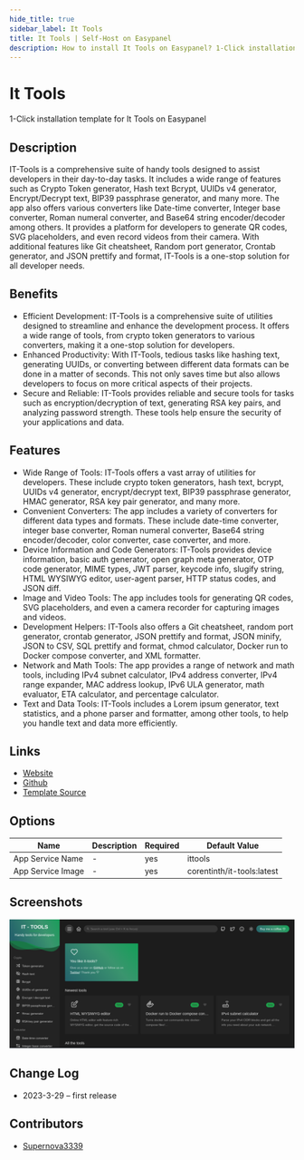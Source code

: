 ```yaml
---
hide_title: true
sidebar_label: It Tools
title: It Tools | Self-Host on Easypanel
description: How to install It Tools on Easypanel? 1-Click installation template for It Tools on Easypanel
---
```


<!-- generated -->

# It Tools

1-Click installation template for It Tools on Easypanel

## Description

IT-Tools is a comprehensive suite of handy tools designed to assist developers in their day-to-day tasks. It includes a wide range of features such as Crypto Token generator, Hash text Bcrypt, UUIDs v4 generator, Encrypt/Decrypt text, BIP39 passphrase generator, and many more. The app also offers various converters like Date-time converter, Integer base converter, Roman numeral converter, and Base64 string encoder/decoder among others. It provides a platform for developers to generate QR codes, SVG placeholders, and even record videos from their camera. With additional features like Git cheatsheet, Random port generator, Crontab generator, and JSON prettify and format, IT-Tools is a one-stop solution for all developer needs.

## Benefits

- Efficient Development: IT-Tools is a comprehensive suite of utilities designed to streamline and enhance the development process. It offers a wide range of tools, from crypto token generators to various converters, making it a one-stop solution for developers.
- Enhanced Productivity: With IT-Tools, tedious tasks like hashing text, generating UUIDs, or converting between different data formats can be done in a matter of seconds. This not only saves time but also allows developers to focus on more critical aspects of their projects.
- Secure and Reliable: IT-Tools provides reliable and secure tools for tasks such as encryption/decryption of text, generating RSA key pairs, and analyzing password strength. These tools help ensure the security of your applications and data.

## Features

- Wide Range of Tools: IT-Tools offers a vast array of utilities for developers. These include crypto token generators, hash text, bcrypt, UUIDs v4 generator, encrypt/decrypt text, BIP39 passphrase generator, HMAC generator, RSA key pair generator, and many more.
- Convenient Converters: The app includes a variety of converters for different data types and formats. These include date-time converter, integer base converter, Roman numeral converter, Base64 string encoder/decoder, color converter, case converter, and more.
- Device Information and Code Generators: IT-Tools provides device information, basic auth generator, open graph meta generator, OTP code generator, MIME types, JWT parser, keycode info, slugify string, HTML WYSIWYG editor, user-agent parser, HTTP status codes, and JSON diff.
- Image and Video Tools: The app includes tools for generating QR codes, SVG placeholders, and even a camera recorder for capturing images and videos.
- Development Helpers: IT-Tools also offers a Git cheatsheet, random port generator, crontab generator, JSON prettify and format, JSON minify, JSON to CSV, SQL prettify and format, chmod calculator, Docker run to Docker compose converter, and XML formatter.
- Network and Math Tools: The app provides a range of network and math tools, including IPv4 subnet calculator, IPv4 address converter, IPv4 range expander, MAC address lookup, IPv6 ULA generator, math evaluator, ETA calculator, and percentage calculator.
- Text and Data Tools: IT-Tools includes a Lorem ipsum generator, text statistics, and a phone parser and formatter, among other tools, to help you handle text and data more efficiently.

## Links

- [Website](https://it-tools.tech)
- [Github](https://github.com/CorentinTh/it-tools)
- [Template Source](https://github.com/easypanel-io/templates/tree/main/templates/ittools)

## Options

Name | Description | Required | Default Value
-|-|-|-
App Service Name | - | yes | ittools
App Service Image | - | yes | corentinth/it-tools:latest

## Screenshots

![It Tools Screenshot](./assets/screenshot.png)

## Change Log

- 2023-3-29 – first release

## Contributors

- [Supernova3339](https://github.com/Supernova3339)
